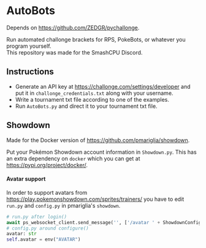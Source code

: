 # AutoBots
Depends on https://github.com/ZEDGR/pychallonge.

Run automated challonge brackets for RPS, PokeBots, or whatever you program yourself.  
This repository was made for the SmashCPU Discord.

## Instructions
* Generate an API key at https://challonge.com/settings/developer and put it in `challonge_credentials.txt` along with your username.
* Write a tournament txt file according to one of the examples.
* Run `AutoBots.py` and direct it to your tournament txt file.

## Showdown
Made for the Docker version of https://github.com/pmariglia/showdown.

Put your Pokémon Showdown account information in `Showdown.py`. This has an extra dependency on `docker` which you can get at https://pypi.org/project/docker/.

#### Avatar support

In order to support avatars from https://play.pokemonshowdown.com/sprites/trainers/ you have to edit `run.py` and `config.py` in pmariglia's `showdown`. 

```py
# run.py after login()
await ps_websocket_client.send_message('', ['/avatar ' + ShowdownConfig.avatar])
# config.py around configure()
avatar: str
self.avatar = env("AVATAR")
```